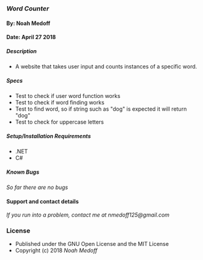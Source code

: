 ### _Word Counter_
#### By: Noah Medoff
#### Date: April 27 2018

##### Description
- A website that takes user input and counts instances of a specific word.

##### Specs
* Test to check if user word function works
* Test to check if word finding works
* Test to find word, so if string such as "dog" is expected it will return "dog"
* Test to check for uppercase letters

##### Setup/Installation Requirements
* .NET
* C#
##### Known Bugs
_So far there are no bugs_

#### Support and contact details
_If you run into a problem, contact me at nmedoff125@gmail.com_

### License
* Published under the GNU Open License and the MIT License
* Copyright (c) 2018 _Noah Medoff_
####

